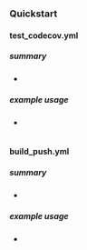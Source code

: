 ### Quickstart

#### test_codecov.yml
##### summary
* 

##### example usage
* 
```

```
#### build_push.yml
##### summary
* 

##### example usage
* 
```

```
